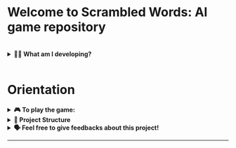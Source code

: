# Welcome to Scrambled Words: AI game repository



<br/>
<details>
  <summary><strong>👨‍💻 What am I developing?</strong></summary><br />

  I am going to create a project that has the objective to be a game of scrambled words where the player will interact with CHAT-GPT bot to help or confuse the player in this game. The goal is to be an educative game where a person can learn new words and it's meaning in a funny way.

  This is a game that uses CHAT-GPT API to create words and answers to the player. The player will interact with the bot that will either help or confuse the player. This is still a _WORK IN PROGRESS_! #let's go 🚀
</details>

<br />

# Orientation

<details>
  <summary><strong>🎮 To play the game:</strong></summary><br />

  1. Clone this repo

* Use this command: 
  * `git clone git@github.com:Elienay-Alves/scrambled-words-ai-game.git`
* Go into the repository folder you just cloned:
  
  * `cd scrambled-words-ai-game`

2. Create the virtual environment for the project

    * `python3 -m venv .venv && source .venv/bin/activate`
  
3. Install the dependencies

    * `python3 -m pip install -r dev-requirements.txt`
  
4. Run the application
    * `python3 game.py`

5. Have fun
</details>

<details>
  <summary><strong>🧱 Project Structure</strong></summary><br />

  That is the actual structure of the project:
  ```
  ├── 🔸dev-requirements.txt
  ├── 🔸README.md
  ├── 🔸requirements.txt
  ├── 🔸game.py
  ├── 🔸main.py
  ```

</details>


<details>
  <summary><strong>🗣 Feel free to give feedbacks about this project!</strong></summary><br />

  E-mail: elienay8486@gmail.com
  <br/>
  Linkedin: [Elienay Alves](https://www.linkedin.com/in/elienayalves/)

</details>

---
